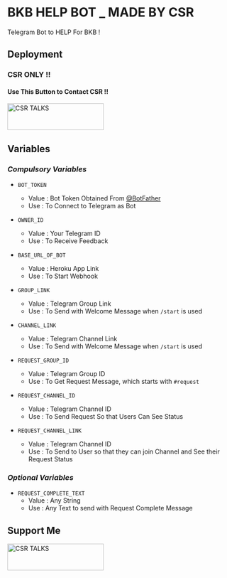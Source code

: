# BKB HELP BOT _ MADE BY CSR
Telegram Bot to HELP For BKB !

## Deployment
### CSR ONLY !!
#### Use This Button to Contact CSR !!
<a href="https://t.me/CSR_IAS" target="_blank"><img src="https://upload.wikimedia.org/wikipedia/commons/8/83/Telegram_2019_Logo.svg" alt="CSR TALKS" style="height: 60px !important;width: 217px !important;" ></a>


## Variables
### *Compulsory Variables*
* `BOT_TOKEN `
  * Value : Bot Token Obtained From [@BotFather](https://t.me/BotFather)
  * Use : To Connect to Telegram as Bot

* `OWNER_ID `
  * Value : Your Telegram ID
  * Use : To Receive Feedback

* `BASE_URL_OF_BOT `
  * Value : Heroku App Link
  * Use : To Start Webhook

* `GROUP_LINK `
  * Value : Telegram Group Link
  * Use : To Send with Welcome Message when `/start` is used

* `CHANNEL_LINK `
  * Value : Telegram Channel Link
  * Use : To Send with Welcome Message when `/start` is used

* `REQUEST_GROUP_ID `
  * Value : Telegram Group ID
  * Use : To Get Request Message, which starts with `#request`

* `REQUEST_CHANNEL_ID `
  * Value : Telegram Channel ID
  * Use : To Send Request So that Users Can See Status

* `REQUEST_CHANNEL_LINK `
  * Value : Telegram Channel ID
  * Use : To Send to User so that they can join Channel and See their Request Status

### *Optional Variables*
* `REQUEST_COMPLETE_TEXT `
  * Value : Any String
  * Use : Any Text to send with Request Complete Message

## Support Me
<a href="https://t.me/CSR_IAS" target="_blank"><img src="https://upload.wikimedia.org/wikipedia/commons/8/83/Telegram_2019_Logo.svg" alt="CSR TALKS" style="height: 60px !important;width: 217px !important;" ></a>
